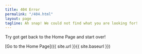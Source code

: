 ```yaml
---
title: 404 Error
permalink: "/404.html"
layout: page
tagline: Ah snap! We could not find what you are looking for!
---
```


Try got get back to the Home Page and start over!

[Go to the Home Page]({{ site.url }}{{ site.baseurl }})
